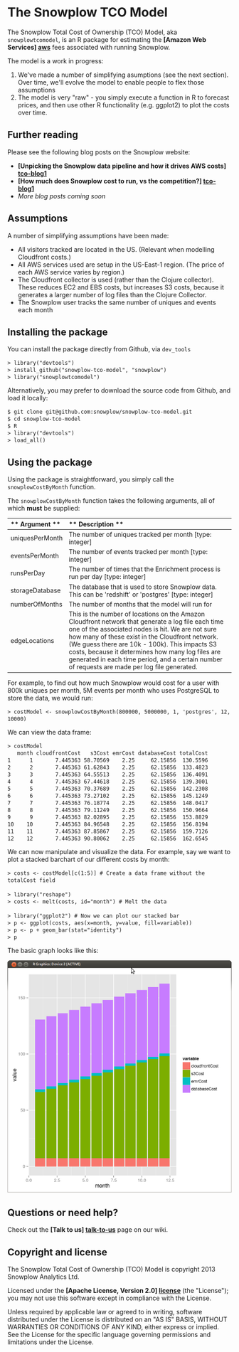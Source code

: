 # The Snowplow TCO Model 

The Snowplow Total Cost of Ownership (TCO) Model, aka `snowplowtcomodel`, is an R package for estimating the **[Amazon Web Services] [aws]** fees associated with running Snowplow.

The model is a work in progress: 

1. We've made a number of simplifying asumptions (see the next section). Over time, we'll evolve the model to enable people to flex those assumptions
2. The model is very "raw" - you simply execute a function in R to forecast prices, and then use other R functionality (e.g. ggplot2) to plot the costs over time.

## Further reading

Please see the following blog posts on the Snowplow website:

* **[Unpicking the Snowplow data pipeline and how it drives AWS costs] [tco-blog1]**
* **[How much does Snowplow cost to run, vs the competition?] [tco-blog1]**
* _More blog posts coming soon_

## Assumptions

A number of simplifying assumptions have been made:

* All visitors tracked are located in the US. (Relevant when modelling Cloudfront costs.)
* All AWS services used are setup in the US-East-1 region. (The price of each AWS service varies by region.)
* The Cloudfront collector is used (rather than the Clojure collector). These reduces EC2 and EBS costs, but increases S3 costs, because it generates a larger number of log files than the Clojure Collector.
* The Snowplow user tracks the same number of uniques and events each month

## Installing the package

You can install the package directly from Github, via `dev_tools`

	> library("devtools")
	> install_github("snowplow-tco-model", "snowplow")
	> library("snowplowtcomodel")

Alternatively, you may prefer to download the source code from Github, and load it locally:

	$ git clone git@github.com:snowplow/snowplow-tco-model.git
	$ cd snowplow-tco-model
	$ R
	> library("devtools")
	> load_all()


## Using the package

Using the package is straightforward, you simply call the `snowplowCostByMonth` function. 

The `snowplowCostByMonth` function takes the following arguments, all of which **must** be supplied:

| ** Argument ** | ** Description ** |
|:---------------|:------------------|
| uniquesPerMonth| The number of uniques tracked per month [type: integer] |
| eventsPerMonth | The number of events tracked per month [type: integer] |
| runsPerDay     | The number of times that the Enrichment process is run per day [type: integer] |
| storageDatabase| The database that is used to store Snowplow data. This can be 'redshift' or 'postgres' [type: integer] |
| numberOfMonths | The number of months that the model will run for |
| edgeLocations  | This is the number of locations on the Amazon Cloudfront network that generate a log file each time one of the associated nodes is hit. We are not sure how many of these exist in the Cloudfront network. (We guess there are 10k - 100k). This impacts S3 costs, because it determines how many log files are generated in each time period, and a certain number of requests are made per log file generated. |

For example, to find out how much Snowplow would cost for a user with 800k uniques per month, 5M events per month who uses PostgreSQL to store the data, we would run:

	> costModel <- snowplowCostByMonth(800000, 5000000, 1, 'postgres', 12, 10000)

We can view the data frame:

	> costModel
	   month cloudfrontCost   s3Cost emrCost databaseCost totalCost
	1      1       7.445363 58.70569    2.25     62.15856  130.5596
	2      2       7.445363 61.62843    2.25     62.15856  133.4823
	3      3       7.445363 64.55513    2.25     62.15856  136.4091
	4      4       7.445363 67.44618    2.25     62.15856  139.3001
	5      5       7.445363 70.37689    2.25     62.15856  142.2308
	6      6       7.445363 73.27102    2.25     62.15856  145.1249
	7      7       7.445363 76.18774    2.25     62.15856  148.0417
	8      8       7.445363 79.11249    2.25     62.15856  150.9664
	9      9       7.445363 82.02895    2.25     62.15856  153.8829
	10    10       7.445363 84.96548    2.25     62.15856  156.8194
	11    11       7.445363 87.85867    2.25     62.15856  159.7126
	12    12       7.445363 90.80062    2.25     62.15856  162.6545


We can now manipulate and visualize the data. For example, say we want to plot a stacked barchart of our different costs by month:
	
	> costs <- costModel[c(1:5)] # Create a data frame without the totalCost field

	> library("reshape")
	> costs <- melt(costs, id="month") # Melt the data

	> library("ggplot2") # Now we can plot our stacked bar
	> p <- ggplot(costs, aes(x=month, y=value, fill=variable))
	> p <- p + geom_bar(stat="identity")
	> p

The basic graph looks like this:

![Example graph](example-visualization.png)

## Questions or need help?

Check out the **[Talk to us] [talk-to-us]** page on our wiki.

## Copyright and license

The Snowplow Total Cost of Ownership (TCO) Model is
copyright 2013 Snowplow Analytics Ltd.

Licensed under the **[Apache License, Version 2.0] [license]** (the "License");
you may not use this software except in compliance with the License.

Unless required by applicable law or agreed to in writing, software
distributed under the License is distributed on an "AS IS" BASIS,
WITHOUT WARRANTIES OR CONDITIONS OF ANY KIND, either express or implied.
See the License for the specific language governing permissions and
limitations under the License.

[aws]: http://aws.amazon.com/

[tco-blog1]: http://snowplowanalytics.com/blog/2013/07/09/understanding-how-different-parts-of-the-Snowplow-data-pipeline-drive-AWS-costs/
[tco-blog2]: http://snowplowanalytics.com/blog/2013/09/27/how-much-does-snowplow-cost-to-run/

[talk-to-us]: https://github.com/snowplow/snowplow/wiki/Talk-to-us
[license]: http://www.apache.org/licenses/LICENSE-2.0
